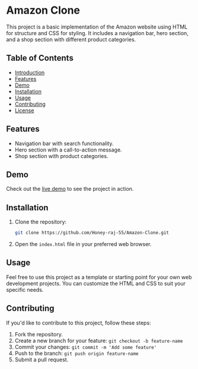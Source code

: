 
# Amazon Clone

This project is a basic implementation of the Amazon website using HTML for structure and CSS for styling. It includes a navigation bar, hero section, and a shop section with different product categories.


## Table of Contents
- [Introduction](#introduction)
- [Features](#features)
- [Demo](#demo)
- [Installation](#installation)
- [Usage](#usage)
- [Contributing](#contributing)
- [License](#license)
## Features
- Navigation bar with search functionality.
- Hero section with a call-to-action message.
- Shop section with product categories.

## Demo

Check out the [live demo](https://honey-raj-55.github.io/Amazon-Clone/) to see the project in action.

## Installation

1. Clone the repository:

    ```bash
    git clone https://github.com/Honey-raj-55/Amazon-Clone.git
    ```

2. Open the `index.html` file in your preferred web browser.

## Usage

Feel free to use this project as a template or starting point for your own web development projects. You can customize the HTML and CSS to suit your specific needs.

## Contributing

If you'd like to contribute to this project, follow these steps:

1. Fork the repository.
2. Create a new branch for your feature: `git checkout -b feature-name`
3. Commit your changes: `git commit -m 'Add some feature'`
4. Push to the branch: `git push origin feature-name`
5. Submit a pull request.
